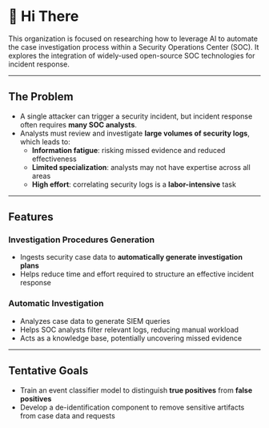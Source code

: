 # 👋 Hi There

This organization is focused on researching how to leverage AI to automate the case investigation process within a Security Operations Center (SOC). It explores the integration of widely-used open-source SOC technologies for incident response.

---

## The Problem

- A single attacker can trigger a security incident, but incident response often requires **many SOC analysts**.
- Analysts must review and investigate **large volumes of security logs**, which leads to:
  - **Information fatigue**: risking missed evidence and reduced effectiveness
  - **Limited specialization**: analysts may not have expertise across all areas
  - **High effort**: correlating security logs is a **labor-intensive** task

---

## Features

### Investigation Procedures Generation
- Ingests security case data to **automatically generate investigation plans**
- Helps reduce time and effort required to structure an effective incident response

### Automatic Investigation
- Analyzes case data to generate SIEM queries
- Helps SOC analysts filter relevant logs, reducing manual workload
- Acts as a knowledge base, potentially uncovering missed evidence

---

## Tentative Goals

- Train an event classifier model to distinguish **true positives** from **false positives**
- Develop a de-identification component to remove sensitive artifacts from case data and requests
